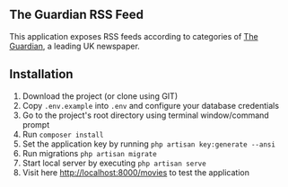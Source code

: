 

## The Guardian RSS Feed

This application exposes RSS feeds according to categories of [The Guardian](https://www.theguardian.com), a leading UK newspaper.


## Installation

1. Download the project (or clone using GIT)
2. Copy `.env.example` into `.env` and configure your database credentials
3. Go to the project's root directory using terminal window/command prompt
4. Run `composer install`
5. Set the application key by running `php artisan key:generate --ansi`
6. Run migrations `php artisan migrate`
7. Start local server by executing `php artisan serve`
8. Visit here [http://localhost:8000/movies](http://127.0.0.1:8000/movies) to test the application
